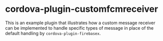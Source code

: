 cordova-plugin-customfcmreceiver
================================

This is an example plugin that illustrates how a custom message receiver can be implemented to handle specific types of message in place of the default handling by `cordova-plugin-firebasex`.